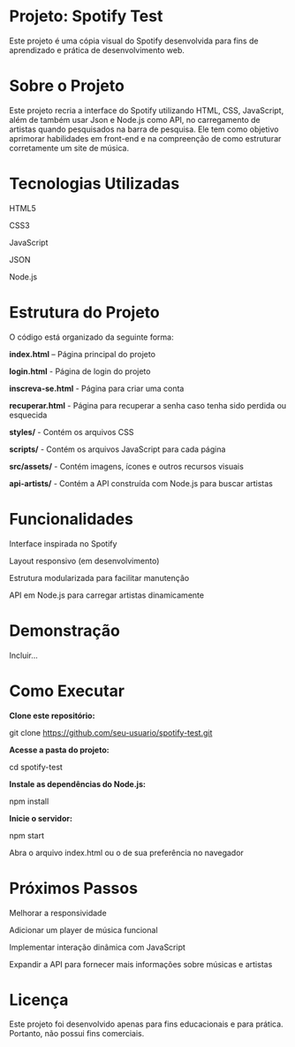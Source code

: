 # Projeto: Spotify Test 

Este projeto é uma cópia visual do Spotify desenvolvida para fins de aprendizado e prática de desenvolvimento web.


# Sobre o Projeto

Este projeto recria a interface do Spotify utilizando HTML, CSS, JavaScript, além de também usar Json e Node.js como API, no carregamento de artistas quando pesquisados na barra de pesquisa. Ele tem como objetivo aprimorar habilidades em front-end e na compreenção de como  estruturar corretamente um site de música.


# Tecnologias Utilizadas

HTML5

CSS3

JavaScript

JSON

Node.js 


# Estrutura do Projeto

O código está organizado da seguinte forma:

**index.html** – Página principal do projeto

**login.html** - Página de login do projeto

**inscreva-se.html** - Página para criar uma conta 

**recuperar.html** - Página para recuperar a senha caso tenha sido perdida ou esquecida


**styles/** - Contém os arquivos CSS

**scripts/** - Contém os arquivos JavaScript para cada página

**src/assets/** - Contém imagens, ícones e outros recursos visuais

**api-artists/** - Contém a API construída com Node.js para buscar artistas


# Funcionalidades

Interface inspirada no Spotify

Layout responsivo (em desenvolvimento)

Estrutura modularizada para facilitar manutenção

API em Node.js para carregar artistas dinamicamente

# Demonstração

Incluir...


# Como Executar

**Clone este repositório:**

git clone https://github.com/seu-usuario/spotify-test.git

**Acesse a pasta do projeto:**

cd spotify-test

**Instale as dependências do Node.js:**

npm install

**Inicie o servidor:**

npm start

Abra o arquivo index.html ou o de sua preferência no navegador




# Próximos Passos

Melhorar a responsividade

Adicionar um player de música funcional

Implementar interação dinâmica com JavaScript

Expandir a API para fornecer mais informações sobre músicas e artistas


# Licença

Este projeto foi desenvolvido apenas para fins educacionais e para prática. Portanto, não possui fins comerciais.

